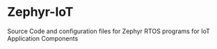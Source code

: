 # Zephyr-IoT
Source Code and configuration files for Zephyr RTOS programs for IoT Application Components
